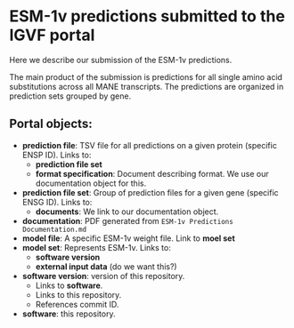 # ESM-1v predictions submitted to the IGVF portal

Here we describe our submission of the ESM-1v predictions.

The main product of the submission is predictions for all single amino acid substitutions across all MANE transcripts.
The predictions are organized in prediction sets grouped by gene.

## Portal objects:

- **prediction file**: TSV file for all predictions on a given protein (specific ENSP ID). Links to:
    - **prediction file set**
    - **format specification**: Document describing format. We use our documentation object for this.
- **prediction file set**: Group of prediction files for a given gene (specific ENSG ID). Links to:
    - **documents**: We link to our documentation object.
- **documentation**: PDF generated from `ESM-1v Predictions Documentation.md`
- **model file**: A specific ESM-1v weight file. Link to **moel set**
- **model set**: Represents ESM-1v. Links to:
    - **software version**
    - **external input data** (do we want this?)
- **software version**: version of this repository.
    - Links to **software**.
    - Links to this repository.
    - References commit ID.
- **software**: this repository.
